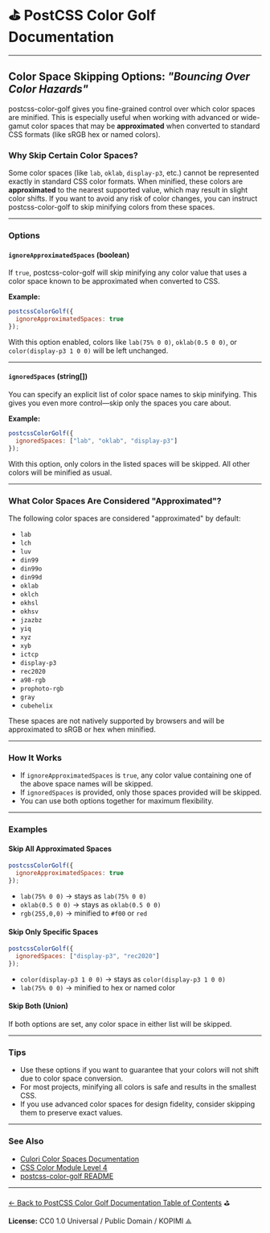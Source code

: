 # ⛳️ PostCSS Color Golf Documentation

---

## Color Space Skipping Options: _"Bouncing Over Color Hazards"_

postcss-color-golf gives you fine-grained control over which color spaces are minified. This is especially useful when working with advanced or wide-gamut color spaces that may be **approximated** when converted to standard CSS formats (like sRGB hex or named colors).

### Why Skip Certain Color Spaces?

Some color spaces (like `lab`, `oklab`, `display-p3`, etc.) cannot be represented exactly in standard CSS color formats. When minified, these colors are **approximated** to the nearest supported value, which may result in slight color shifts.
If you want to avoid any risk of color changes, you can instruct postcss-color-golf to skip minifying colors from these spaces.

---

### Options

#### `ignoreApproximatedSpaces` (boolean)

If `true`, postcss-color-golf will skip minifying any color value that uses a color space known to be approximated when converted to CSS.

**Example:**
```js
postcssColorGolf({
  ignoreApproximatedSpaces: true
});
```
With this option enabled, colors like `lab(75% 0 0)`, `oklab(0.5 0 0)`, or `color(display-p3 1 0 0)` will be left unchanged.

---

#### `ignoredSpaces` (string[])

You can specify an explicit list of color space names to skip minifying.
This gives you even more control—skip only the spaces you care about.

**Example:**
```js
postcssColorGolf({
  ignoredSpaces: ["lab", "oklab", "display-p3"]
});
```
With this option, only colors in the listed spaces will be skipped. All other colors will be minified as usual.

---

### What Color Spaces Are Considered "Approximated"?

The following color spaces are considered "approximated" by default:

- `lab`
- `lch`
- `luv`
- `din99`
- `din99o`
- `din99d`
- `oklab`
- `oklch`
- `okhsl`
- `okhsv`
- `jzazbz`
- `yiq`
- `xyz`
- `xyb`
- `ictcp`
- `display-p3`
- `rec2020`
- `a98-rgb`
- `prophoto-rgb`
- `gray`
- `cubehelix`

These spaces are not natively supported by browsers and will be approximated to sRGB or hex when minified.

---

### How It Works

- If `ignoreApproximatedSpaces` is `true`, any color value containing one of the above space names will be skipped.
- If `ignoredSpaces` is provided, only those spaces provided will be skipped.
- You can use both options together for maximum flexibility.

---

### Examples

#### Skip All Approximated Spaces

```js
postcssColorGolf({
  ignoreApproximatedSpaces: true
});
```
- `lab(75% 0 0)` → stays as `lab(75% 0 0)`
- `oklab(0.5 0 0)` → stays as `oklab(0.5 0 0)`
- `rgb(255,0,0)` → minified to `#f00` or `red`

#### Skip Only Specific Spaces

```js
postcssColorGolf({
  ignoredSpaces: ["display-p3", "rec2020"]
});
```
- `color(display-p3 1 0 0)` → stays as `color(display-p3 1 0 0)`
- `lab(75% 0 0)` → minified to hex or named color

#### Skip Both (Union)

If both options are set, any color space in either list will be skipped.

---

### Tips

- Use these options if you want to guarantee that your colors will not shift due to color space conversion.
- For most projects, minifying all colors is safe and results in the smallest CSS.
- If you use advanced color spaces for design fidelity, consider skipping them to preserve exact values.

---

### See Also

- [Culori Color Spaces Documentation](https://culorijs.org/color-spaces/)
- [CSS Color Module Level 4](https://www.w3.org/TR/css-color-4/)
- [postcss-color-golf README](../README.md)
---

[← Back to PostCSS Color Golf Documentation Table of Contents](./README.md) ⛳️

**License:** CC0 1.0 Universal / Public Domain / KOPIMI ⟁
